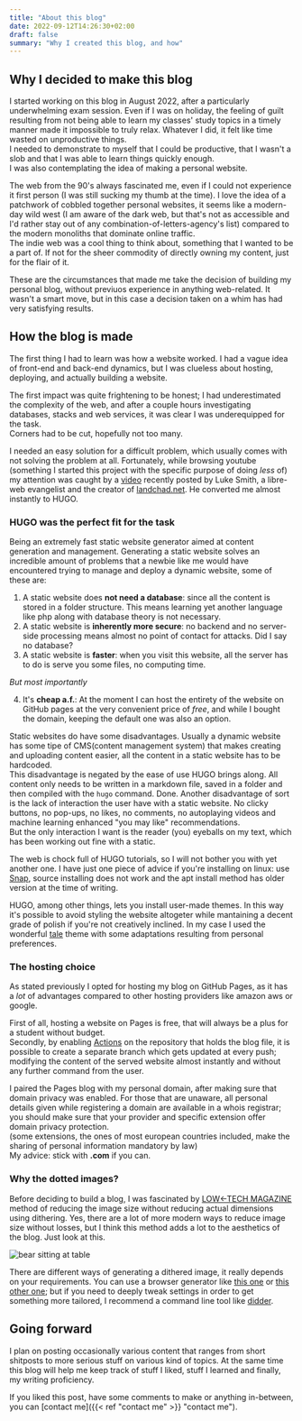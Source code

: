 ```yaml
---
title: "About this blog"
date: 2022-09-12T14:26:30+02:00
draft: false
summary: "Why I created this blog, and how"
---
```


## Why I decided to make this blog

I started working on this blog in August 2022, after a particularly underwhelming exam session. 
Even if I was on holiday, the feeling of guilt resulting from not being able to learn my classes' study topics in a timely manner made it impossible to truly relax. Whatever I did, it felt like time wasted on unproductive things.  
I needed to demonstrate to myself that I could be productive, that I wasn't a slob and that I was able to learn things quickly enough.  
I was also contemplating the idea of making a personal website. 

The web from the 90's always fascinated me, even if I could not experience it first person (I was still sucking my thumb at the time). 
I love the idea of a patchwork of cobbled together personal websites, it seems like a modern-day wild west (I am aware of the dark web, but that's not as accessible and I'd rather stay out of any combination-of-letters-agency's list) compared to the modern monoliths that dominate online traffic.  
The indie web was a cool thing to think about, something that I wanted to be a part of. If not for the sheer commodity of directly owning my content, just for the flair of it. 

These are the circumstances that made me take the decision of building my personal blog, without previuos experience in anything web-related. It wasn't a smart move, but in this case a decision taken on a whim has had very satisfying results. 

## How the blog is made
The first thing I had to learn was how a website worked. I had a vague idea of front-end and back-end dynamics, but I was clueless about hosting, deploying, and actually building a website.  

The first impact was quite frightening to be honest; I had underestimated the complexity of the web, and after a couple hours investigating databases, stacks and web services, it was clear I was underequipped for the task.  
Corners had to be cut, hopefully not too many.

I needed an easy solution for a difficult problem, which usually comes with not solving the problem at all. Fortunately, while browsing youtube (something I started this project with the specific purpose of doing _less_ of) my attention was caught by a [video](https://www.youtube.com/watch?v=ZFL09qhKi5I) recently posted by Luke Smith, a libre-web evangelist and the creator of [landchad.net](https://landchad.net/). He converted me almost instantly to HUGO.

### HUGO was the perfect fit for the task
 
Being an extremely fast static website generator aimed at content generation and management.
Generating a static website solves an incredible amount of problems that a newbie like me would have encountered trying to manage and deploy a dynamic website, some of these are:

1) A static website does **not need a database**: since all the content is stored in a folder structure. This means learning yet another language like php along with database theory is not necessary.  
2) A static website is **inherently more secure**: no backend and no server-side processing means almost no point of contact for attacks. Did I say no database?
3) A static website is **faster**: when you visit this website, all the server has to do is serve you some files, no computing time.  

_But most importantly_

4) It's **cheap a.f.**: At the moment I can host the entirety of the website on GitHub pages at the very convenient price of *free*, and while I bought the domain, keeping the default one was also an option. 

Static websites do have some disadvantages. Usually a dynamic website has some tipe of CMS(content management system) that makes creating and uploading content easier, all the content in a static website has to be hardcoded.  
This disadvantage is negated by the ease of use HUGO brings along. All content only needs to be written in a markdown file, saved in a folder and then compiled with the `hugo` command. Done. 
Another disadvantage of sort is the lack of interaction the user have with a static website. No clicky buttons, no pop-ups, no likes, no comments, no autoplaying videos and machine learning enhanced "you may like" recommendations.  
But the only interaction I want is the reader (you) eyeballs on my text, which has been working out fine with a static. 

The web is chock full of HUGO tutorials, so I will not bother you with yet another one. I have just one piece of advice if you're installing on linux: use [Snap](https://snapcraft.io/install/hugo/ubuntu), source installing does not work and the apt install method has older version at the time of writing. 

HUGO, among other things, lets you install user-made themes. In this way it's possible to avoid styling the website altogeter while mantaining a decent grade of polish if you're not creatively inclined.
In my case I used the wonderful [tale](https://github.com/EmielH/tale-hugo) theme with some adaptations resulting from personal preferences. 

### The hosting choice

As stated previously I opted for hosting my blog on GitHub Pages, as it has a _lot_ of advantages compared to other hosting providers like amazon aws or google.  

First of all, hosting a website on Pages is free, that will always be a plus for a student without budget.  
Secondly, by enabling [Actions](https://gohugo.io/hosting-and-deployment/hosting-on-github/) on the repository that holds the blog file, it is possible to create a separate branch which gets updated at every push; modifying the content of the served website almost instantly and without any further command from the user.

I paired the Pages blog with my personal domain, after making sure that domain privacy was enabled. For those that are unaware, all personal details given while registering a domain are available in a whois registrar; you should make sure that your provider and specific extension offer domain privacy protection.  
(some extensions, the ones of most european countries included, make the sharing of personal information mandatory by law)  
My advice: stick with **.com** if you can. 

### Why the dotted images? 

Before deciding to build a blog, I was fascinated by [LOW←TECH MAGAZINE](https://solar.lowtechmagazine.com/about.html) method of reducing the image size without reducing actual dimensions using dithering. Yes, there are a lot of more modern ways to reduce image size without losses, but I think this method adds a lot to the aesthetics of the blog. 
Just look at this.  

![bear sitting at table](/posts/about_this_blog/bear-at-table.png "bear sitting at table (how cute!)") 

There are different ways of generating a dithered image, it really depends on your requirements. You can use a browser generator like [this one](https://doodad.dev/dither-me-this/) or [this other one](https://ditherit.com/); but if you need to deeply tweak settings in order to get something more tailored, I recommend a command line tool like [didder](https://github.com/makeworld-the-better-one/didder).

## Going forward

I plan on posting occasionally various content that ranges from short shitposts to more serious stuff on various kind of topics. At the same time this blog will help me keep track of stuff I liked, stuff I learned and finally, my writing proficiency.

If you liked this post, have some comments to make or anything in-between, you can [contact me]({{< ref "contact me" >}} "contact me").





